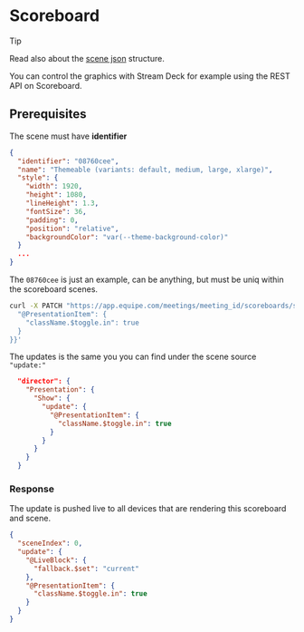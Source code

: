 # Scoreboard

> [!TIP]
> Read also about the [scene json](SCENE.md) structure.

You can control the graphics with Stream Deck for example using the REST API on Scoreboard.

## Prerequisites

The scene must have **identifier**

```json
{
  "identifier": "08760cee",
  "name": "Themeable (variants: default, medium, large, xlarge)",
  "style": {
    "width": 1920,
    "height": 1080,
    "lineHeight": 1.3,
    "fontSize": 36,
    "padding": 0,
    "position": "relative",
    "backgroundColor": "var(--theme-background-color)"
  }
  ...
}
```

The `08760cee` is just an example, can be anything, but must be uniq within the scoreboard scenes.

```bash
curl -X PATCH "https://app.equipe.com/meetings/meeting_id/scoreboards/scoreboard_id/scenes/08760cee" -H "Content-Type: application/json" -H "X-API-KEY: your-api-key" -d '{ "updates": {
  "@PresentationItem": {
    "className.$toggle.in": true
  }
}}'
```


The updates is the same you you can find under the scene source `"update:"`


```json
  "director": {
    "Presentation": {
      "Show": {
        "update": {
          "@PresentationItem": {
            "className.$toggle.in": true
          }
        }
      }
    }
  }
```

### Response

The update is pushed live to all devices that are rendering this scoreboard and scene.

```json
{
  "sceneIndex": 0,
  "update": {
    "@LiveBlock": {
      "fallback.$set": "current"
    },
    "@PresentationItem": {
      "className.$toggle.in": true
    }
  }
}
```
